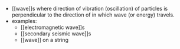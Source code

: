 - [[wave]]s where direction of vibration (oscillation) of particles is perpendicular to the direction of in which wave (or energy) travels.
- examples:
	- [[electromagnetic wave]]s 
	- [[secondary seismic wave]]s
	- [[wave]] on a string
